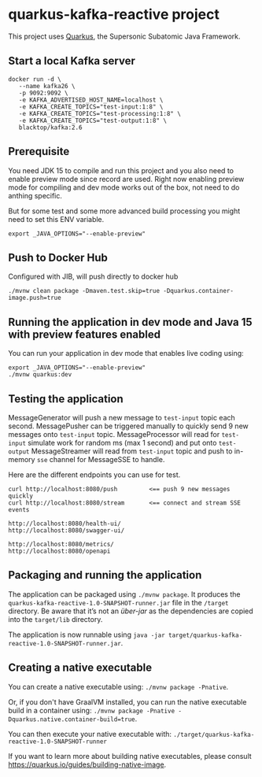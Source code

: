 # quarkus-kafka-reactive project
This project uses [Quarkus](https://quarkus.io/), the Supersonic Subatomic Java Framework.

## Start a local Kafka server
```
docker run -d \
   --name kafka26 \
   -p 9092:9092 \
   -e KAFKA_ADVERTISED_HOST_NAME=localhost \
   -e KAFKA_CREATE_TOPICS="test-input:1:8" \
   -e KAFKA_CREATE_TOPICS="test-processing:1:8" \
   -e KAFKA_CREATE_TOPICS="test-output:1:8" \
   blacktop/kafka:2.6
```

## Prerequisite
You need JDK 15 to compile and run this project and you also need to enable preview mode since record are used.
Right now enabling preview mode for compiling and dev mode works out of the box, not need to do anthing specific.

But for some test and some more advanced build processing you might need to set this ENV variable.
```
export _JAVA_OPTIONS="--enable-preview"
```

## Push to Docker Hub
Configured with JIB, will push directly to docker hub
```
./mvnw clean package -Dmaven.test.skip=true -Dquarkus.container-image.push=true
```

## Running the application in dev mode and Java 15 with preview features enabled
You can run your application in dev mode that enables live coding using:
```
export _JAVA_OPTIONS="--enable-preview"
./mvnw quarkus:dev
```

## Testing the application
MessageGenerator will push a new message to `test-input` topic each second.
MessagePusher can be triggered manually to quickly send 9 new messages onto `test-input` topic.
MessageProcessor will read for `test-input` simulate work for random ms (max 1 second) and put onto `test-output`
MessageStreamer will read from `test-input` topic and push to in-memory `sse` channel for MessageSSE to handle.

Here are the different endpoints you can use for test.
```
curl http://localhost:8080/push         <== push 9 new messages quickly
curl http://localhost:8080/stream       <== connect and stream SSE events

http://localhost:8080/health-ui/
http://localhost:8080/swagger-ui/

http://localhost:8080/metrics/
http://localhost:8080/openapi
```

## Packaging and running the application

The application can be packaged using `./mvnw package`.
It produces the `quarkus-kafka-reactive-1.0-SNAPSHOT-runner.jar` file in the `/target` directory.
Be aware that it’s not an _über-jar_ as the dependencies are copied into the `target/lib` directory.

The application is now runnable using `java -jar target/quarkus-kafka-reactive-1.0-SNAPSHOT-runner.jar`.

## Creating a native executable

You can create a native executable using: `./mvnw package -Pnative`.

Or, if you don't have GraalVM installed, you can run the native executable build in a container using: `./mvnw package -Pnative -Dquarkus.native.container-build=true`.

You can then execute your native executable with: `./target/quarkus-kafka-reactive-1.0-SNAPSHOT-runner`

If you want to learn more about building native executables, please consult https://quarkus.io/guides/building-native-image.
